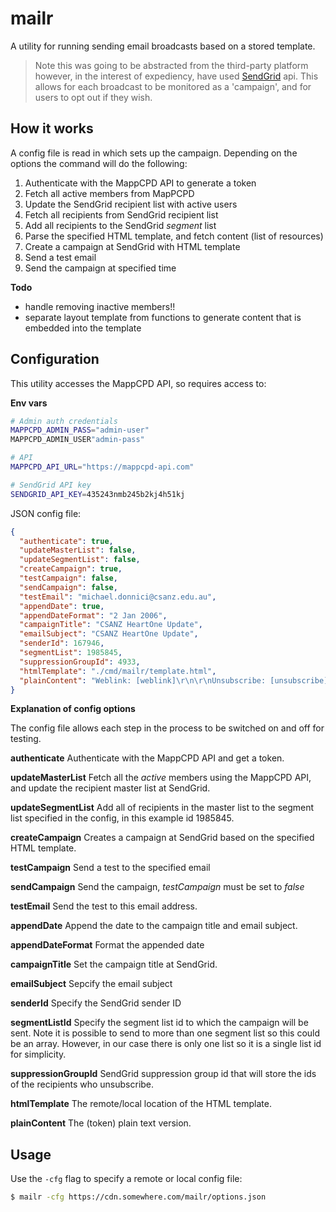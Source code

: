 # mailr

A utility for running sending email broadcasts based on a stored template. 

>Note this was going to be abstracted from the third-party platform however, in the interest of expediency, have used [SendGrid](https://sendgrid.com) api. This allows for each broadcast to be monitored as a 'campaign', and for users to opt out if they wish.

## How it works

A config file is read in which sets up the campaign. Depending on the options the command will do the following:
1. Authenticate with the MappCPD API to generate a token
1. Fetch all active members from MapPCPD
1. Update the SendGrid recipient list with active users
1. Fetch all recipients from SendGrid recipient list
1. Add all recipients to the SendGrid *segment* list
1. Parse the specified HTML template, and fetch content (list of resources)
1. Create a campaign at SendGrid with HTML template
1. Send a test email
1. Send the campaign at specified time   

**Todo**

* handle removing inactive members!!
* separate layout template from functions to generate content that is embedded into the template  
 

## Configuration

This utility accesses the MappCPD API, so requires access to:

**Env vars**

```bash
# Admin auth credentials
MAPPCPD_ADMIN_PASS="admin-user"
MAPPCPD_ADMIN_USER"admin-pass"

# API
MAPPCPD_API_URL="https://mappcpd-api.com"

# SendGrid API key
SENDGRID_API_KEY=435243nmb245b2kj4h51kj
```

JSON config file: 

```json
{
  "authenticate": true,
  "updateMasterList": false,
  "updateSegmentList": false,
  "createCampaign": true,
  "testCampaign": false,
  "sendCampaign": false,
  "testEmail": "michael.donnici@csanz.edu.au",
  "appendDate": true,
  "appendDateFormat": "2 Jan 2006",
  "campaignTitle": "CSANZ HeartOne Update",
  "emailSubject": "CSANZ HeartOne Update",
  "senderId": 167946,
  "segmentList": 1985845,
  "suppressionGroupId": 4933,
  "htmlTemplate": "./cmd/mailr/template.html",
  "plainContent": "Weblink: [weblink]\r\n\r\nUnsubscribe: [unsubscribe]"
}
```

**Explanation of config options**

The config file allows each step in the process to be switched on and off for testing.  

**authenticate**
Authenticate with the MappCPD API and get a token.
 
**updateMasterList**
Fetch all the *active* members using the MappCPD API, and update the recipient master list at SendGrid. 

**updateSegmentList**
Add all of recipients in the master list to the segment list specified in the config, in this example id 1985845.
 
**createCampaign**
Creates a campaign at SendGrid based on the specified HTML template.

**testCampaign**
Send a test to the specified email

**sendCampaign**
Send the campaign, *testCampaign* must be set to *false*
 
**testEmail**
Send the test to this email address.

**appendDate**
Append the date to the campaign title and email subject.

**appendDateFormat**
Format the appended date

**campaignTitle**
Set the campaign title at SendGrid.

**emailSubject**
Sepcify the email subject

**senderId**
Specify the SendGrid sender ID

**segmentListId**
Specify the segment list id to which the campaign will be sent. Note it is possible 
 to send to more than one segment list so this could be an array. However, in our case there is only one list so it is a single list id for simplicity.

**suppressionGroupId**
SendGrid suppression group id that will store the ids of the recipients who unsubscribe. 

**htmlTemplate**
The remote/local location of the HTML template.

**plainContent**
The (token) plain text version. 


## Usage

Use the `-cfg` flag to specify a remote or local config file:

```bash
$ mailr -cfg https://cdn.somewhere.com/mailr/options.json 
```